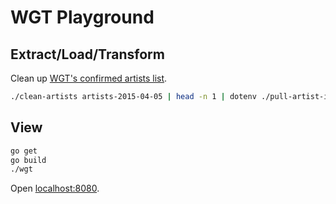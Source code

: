 # WGT Playground

## Extract/Load/Transform

Clean up [WGT's confirmed artists list](http://www.wave-gotik-treffen.de/english/bands.php).

``` sh
./clean-artists artists-2015-04-05 | head -n 1 | dotenv ./pull-artist-info
```

## View

``` sh
go get
go build
./wgt
```

Open [localhost:8080](http://localhost:8080).
